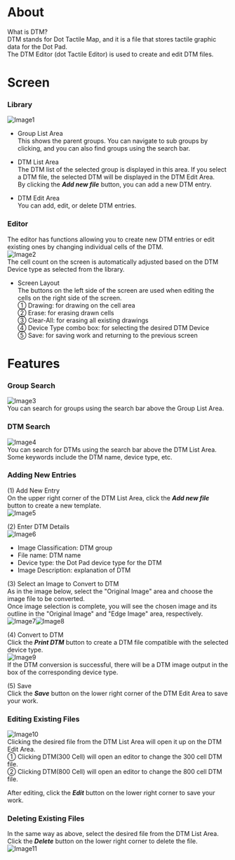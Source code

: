 # About
What is DTM?   
DTM stands for Dot Tactile Map, and it is a file that stores tactile graphic data for the Dot Pad.   
The DTM Editor (dot Tactile Editor) is used to create and edit DTM files.


# Screen

### Library

![Image1](images/Picture1.png)   

- Group List Area   
This shows the parent groups. You can navigate to sub groups by clicking, and you can also find groups using the search bar.   

- DTM List Area   
The DTM list of the selected group is displayed in this area. If you select a DTM file, the selected DTM will be displayed in the DTM Edit Area.   
By clicking the ***Add new file*** button, you can add a new DTM entry.   

- DTM Edit Area   
You can add, edit, or delete DTM entries.

### Editor

The editor has functions allowing you to create new DTM entries or edit existing ones by changing individual cells of the DTM.   
![Image2](images/Picture2.png)   
The cell count on the screen is automatically adjusted based on the DTM Device type as selected from the library.   

- Screen Layout   
The buttons on the left side of the screen are used when editing the cells on the right side of the screen.   
    ① Drawing: for drawing on the cell area   
    ② Erase: for erasing drawn cells   
    ③ Clear-All: for erasing all existing drawings   
    ④ Device Type combo box: for selecting the desired DTM Device   
    ⑤ Save: for saving work and returning to the previous screen   


# Features

### Group Search

![Image3](images/Picture3.png)   
You can search for groups using the search bar above the Group List Area.

### DTM Search

![Image4](images/Picture4.png)   
You can search for DTMs using the search bar above the DTM List Area.   
Some keywords include the DTM name, device type, etc.

### Adding New Entries

(1) Add New Entry   
On the upper right corner of the DTM List Area, click the ***Add new file*** button to create a new template.   
![Image5](images/Picture5.png)   

(2) Enter DTM Details  
![Image6](images/Picture6.png)   
- Image Classification: DTM group
- File name: DTM name
- Device type: the Dot Pad device type for the DTM
- Image Description: explanation of DTM

(3) Select an Image to Convert to DTM   
As in the image below, select the "Original Image" area and choose the image file to be converted.   
Once image selection is complete, you will see the chosen image and its outline in the "Original Image" and "Edge Image" area, respectively.   
![Image7](images/Picture7.png)![Image8](images/Picture8.png)   

(4) Convert to DTM   
Click the ***Print DTM*** button to create a DTM file compatible with the selected device type.   
![Image9](images/Picture9.png)   
If the DTM conversion is successful, there will be a DTM image output in the box of the corresponding device type.   

(5) Save   
Click the ***Save*** button on the lower right corner of the DTM Edit Area to save your work.   

### Editing Existing Files

![Image10](images/Picture10.png)   
Clicking the desired file from the DTM List Area will open it up on the DTM Edit Area.   
① Clicking DTM(300 Cell) will open an editor to change the 300 cell DTM file.   
② Clicking DTM(800 Cell) will open an editor to change the 800 cell DTM file.   

After editing, click the  ***Edit*** button on the lower right corner to save your work.   

### Deleting Existing Files

In the same way as above, select the desired file from the DTM List Area.   
Click the ***Delete*** button on the lower right corner to delete the file.   
![Image11](images/Picture11.png)   
